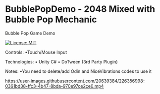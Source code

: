 # BubblePopDemo - 2048 Mixed with Bubble Pop Mechanic
Bubble Pop Game Demo

[![License: MIT](https://img.shields.io/badge/License-MIT-yellow.svg)](https://opensource.org/licenses/MIT)

Controls: 
•Touch/Mouse Input

Technologies:
• Unity C#
• DoTween (3rd Party Plugin)

Notes: 
•You need to delete/add Odin and NiceVibrations codes to use it

https://user-images.githubusercontent.com/20639384/226356998-0361bd38-ffc3-4b47-8bda-970e97ce2ce0.mp4

